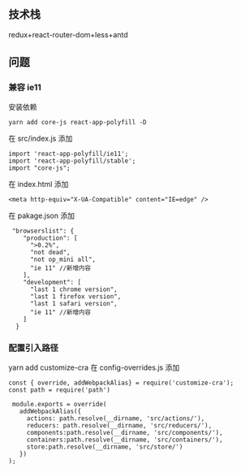 ## 技术栈

redux+react-router-dom+less+antd

## 问题

### 兼容 ie11

安装依赖

```
yarn add core-js react-app-polyfill -D
```

在 src/index.js 添加

```
import 'react-app-polyfill/ie11';
import 'react-app-polyfill/stable';
import "core-js";
```

在 index.html 添加

```
<meta http-equiv="X-UA-Compatible" content="IE=edge" />
```

在 pakage.json 添加

```
 "browserslist": {
    "production": [
      ">0.2%",
      "not dead",
      "not op_mini all",
      "ie 11" //新增内容
    ],
    "development": [
      "last 1 chrome version",
      "last 1 firefox version",
      "last 1 safari version",
      "ie 11" //新增内容
    ]
  }
```

### 配置引入路径

yarn add customize-cra
在 config-overrides.js 添加

```
const { override, addWebpackAlias} = require('customize-cra');
const path = require('path')

 module.exports = override(
   addWebpackAlias({
     actions: path.resolve(__dirname, 'src/actions/'),
     reducers: path.resolve(__dirname, 'src/reducers/'),
     components:path.resolve(__dirname, 'src/components/'),
     containers:path.resolve(__dirname, 'src/containers/'),
     store:path.resolve(__dirname, 'src/store/')
   })
);
```
